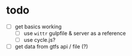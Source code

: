 
# todo

- [ ] get basics working
    - [ ] use `wittr` gulpfile & server as a reference
    - [ ] use cycle.js?
- [ ] get data from gtfs api / file (?)
